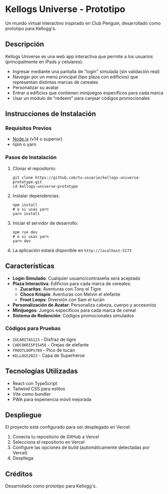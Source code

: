 # Kellogs Universe - Prototipo

Un mundo virtual interactivo inspirado en Club Penguin, desarrollado como prototipo para Kellogg's.

## Descripción

Kellogs Universe es una web app interactiva que permite a los usuarios (principalmente en iPads y celulares):

- Ingresar mediante una pantalla de "login" simulada (sin validación real)
- Navegar por un menú principal (tipo plaza con edificios) que representan distintas marcas de cereales
- Personalizar su avatar
- Entrar a edificios que contienen minijuegos específicos para cada marca
- Usar un módulo de "redeem" para canjear códigos promocionales

## Instrucciones de Instalación

### Requisitos Previos

- [Node.js](https://nodejs.org/) (v14 o superior)
- npm o yarn

### Pasos de Instalación

1. Clonar el repositorio:
   ```
   git clone https://github.com/tu-usuario/kellogs-universe-prototype.git
   cd kellogs-universe-prototype
   ```

2. Instalar dependencias:
   ```
   npm install
   # o si usas yarn
   yarn install
   ```

3. Iniciar el servidor de desarrollo:
   ```
   npm run dev
   # o si usas yarn
   yarn dev
   ```

4. La aplicación estará disponible en `http://localhost:5173`

## Características

- **Login Simulado**: Cualquier usuario/contraseña será aceptado
- **Plaza Interactiva**: Edificios para cada marca de cereales:
  - **Zucaritas**: Aventuras con Tony el Tigre
  - **Choco Krispis**: Aventuras con Melvin el elefante
  - **Froot Loops**: Diversión con Sam el tucán
- **Personalización de Avatar**: Personaliza cabeza, cuerpo y accesorios
- **Minijuegos**: Juegos específicos para cada marca de cereal
- **Sistema de Redención**: Códigos promocionales simulados

### Códigos para Pruebas

- `ZUCARITAS123` - Disfraz de tigre
- `CHOCOKRISPIS456` - Orejas de elefante
- `FROOTLOOPS789` - Pico de tucán
- `KELLOGS2023` - Capa de Superhéroe

## Tecnologías Utilizadas

- React con TypeScript
- Tailwind CSS para estilos
- Vite como bundler
- PWA para experiencia móvil mejorada

## Despliegue

El proyecto está configurado para ser desplegado en Vercel:

1. Conecta tu repositorio de GitHub a Vercel
2. Selecciona el repositorio en Vercel
3. Configure las opciones de build (automáticamente detectadas por Vercel)
4. Despliega

## Créditos

Desarrollado como prototipo para Kellogg's. 